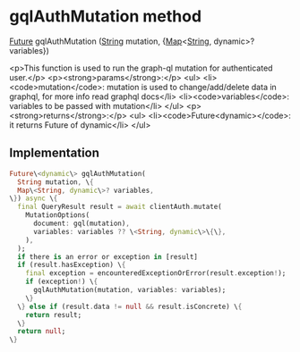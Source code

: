 


# gqlAuthMutation method








[Future](https:api.flutter.dev/flutter/dart-async/Future-class.html) gqlAuthMutation
([String](https:api.flutter.dev/flutter/dart-core/String-class.html) mutation, \{[Map](https:api.flutter.dev/flutter/dart-core/Map-class.html)&lt;[String](https:api.flutter.dev/flutter/dart-core/String-class.html), dynamic\>? variables\})





\<p\>This function is used to run the graph-ql mutation for authenticated user.\</p\>
\<p\>\<strong\>params\</strong\>:\</p\>
\<ul\>
\<li\>\<code\>mutation\</code\>: mutation is used to change/add/delete data in graphql, for more info read graphql docs\</li\>
\<li\>\<code\>variables\</code\>: variables to be passed with mutation\</li\>
\</ul\>
\<p\>\<strong\>returns\</strong\>:\</p\>
\<ul\>
\<li\>\<code\>Future&lt;dynamic&gt;\</code\>: it returns Future of dynamic\</li\>
\</ul\>



## Implementation

```dart
Future\<dynamic\> gqlAuthMutation(
  String mutation, \{
  Map\<String, dynamic\>? variables,
\}) async \{
  final QueryResult result = await clientAuth.mutate(
    MutationOptions(
      document: gql(mutation),
      variables: variables ?? \<String, dynamic\>\{\},
    ),
  );
  if there is an error or exception in [result]
  if (result.hasException) \{
    final exception = encounteredExceptionOrError(result.exception!);
    if (exception!) \{
      gqlAuthMutation(mutation, variables: variables);
    \}
  \} else if (result.data != null && result.isConcrete) \{
    return result;
  \}
  return null;
\}
```







